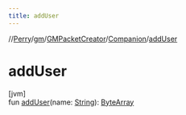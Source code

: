 ```yaml
---
title: addUser
---
```

//[Perry](../../../../index.html)/[gm](../../index.html)/[GMPacketCreator](../index.html)/[Companion](index.html)/[addUser](add-user.html)



# addUser



[jvm]\
fun [addUser](add-user.html)(name: [String](https://kotlinlang.org/api/latest/jvm/stdlib/kotlin/-string/index.html)): [ByteArray](https://kotlinlang.org/api/latest/jvm/stdlib/kotlin/-byte-array/index.html)




